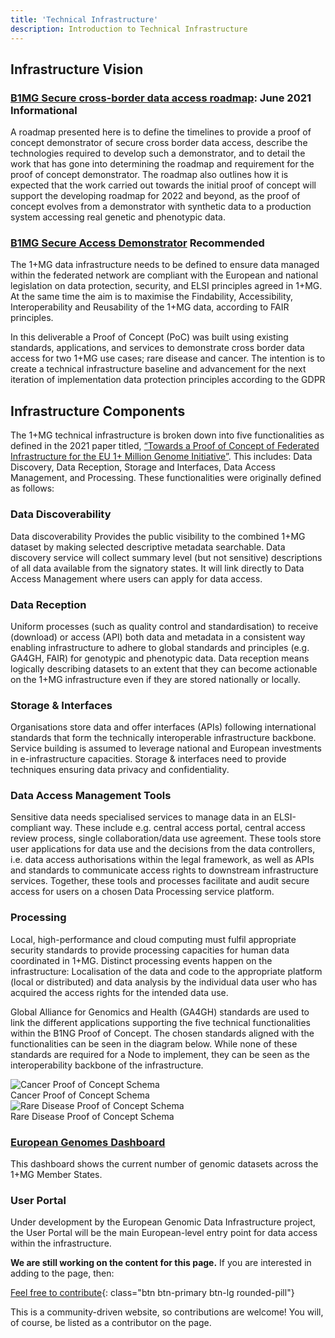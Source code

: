 ```yaml
---
title: 'Technical Infrastructure'
description: Introduction to Technical Infrastructure
---
```



## Infrastructure Vision

### [B1MG Secure cross-border data access roadmap](https://zenodo.org/record/5018526#.YXGlNNbMKdY): June 2021 <span class="badge badge-primary">Informational<i class="fa-sharp fa-solid fa-circle-info"></i></span>

A  roadmap presented here is to define the timelines to provide a proof of concept demonstrator of secure cross border data access, describe the technologies required to develop such a demonstrator, and to detail the work that has gone into determining the roadmap and requirement for the proof of concept demonstrator. The roadmap also outlines how it is expected that the work carried out towards the initial proof of concept will support the developing roadmap for 2022 and beyond, as the proof of concept evolves from a demonstrator with synthetic data to a production system accessing real genetic and phenotypic data.

### [B1MG Secure Access Demonstrator](https://zenodo.org/record/7590822) <span class="badge badge-dark">Recommended<i class="fa-solid fa-thumbs-up"></i></span>

The 1+MG data infrastructure needs to be defined to ensure data managed within the federated network are compliant with the European and national legislation on data protection, security, and ELSI principles agreed in 1+MG. At the same time the aim is to maximise the Findability, Accessibility, Interoperability and Reusability of the 1+MG data, according to FAIR principles. 

In this deliverable a Proof of Concept (PoC) was built using existing standards, applications, and services to demonstrate cross border data access for two 1+MG use cases; rare disease and cancer. The intention is to create a technical infrastructure baseline and advancement for the next iteration of implementation data protection principles according to the GDPR

## Infrastructure Components

The 1+MG technical infrastructure is broken down into five functionalities as defined in the 2021 paper titled, [“Towards a Proof of Concept of Federated Infrastructure for the EU 1+ Million Genome Initiative”](https://zenodo.org/record/6089583).  This includes: Data Discovery, Data Reception, Storage and Interfaces, Data Access Management, and Processing.  These functionalities were originally defined as follows:

### Data Discoverability
Data discoverability Provides the public visibility to the combined 1+MG dataset by making selected descriptive metadata searchable. Data discovery service will collect summary level (but not sensitive) descriptions of all data available from the signatory states. It will link directly to Data Access Management where users can apply for data access.

### Data Reception
Uniform processes (such as quality control and standardisation) to receive (download) or access (API) both data and metadata in a consistent way enabling infrastructure to adhere to global standards and principles (e.g. GA4GH, FAIR) for genotypic and phenotypic data. Data reception means logically describing datasets to an extent that they can become actionable on the 1+MG infrastructure even if they are stored nationally or locally. 

### Storage & Interfaces
Organisations store data and offer interfaces (APIs) following international standards that form the technically interoperable infrastructure backbone. Service building is assumed to leverage national and European investments in e-infrastructure capacities. Storage & interfaces need to provide techniques ensuring data privacy and confidentiality.

### Data Access Management Tools
Sensitive data needs specialised services to manage data in an ELSI-compliant way. These include e.g. central access portal, central access review process, single collaboration/data use agreement. These tools store user applications for data use and the decisions from the data controllers, i.e. data access authorisations within the legal framework, as well as APIs and standards to communicate access rights to downstream infrastructure services. Together, these tools and processes facilitate and audit secure access for users on a chosen Data Processing service platform.

### Processing
Local, high-performance and cloud computing must fulfil appropriate security standards to provide processing capacities for human data coordinated in 1+MG. Distinct processing events happen on the infrastructure: Localisation of the data and code to the appropriate platform (local or distributed) and data analysis by the individual data user who has acquired the access rights for the intended data use. 


Global Alliance for Genomics and Health (GA4GH) standards are used to link the different applications supporting the five technical functionalities within the B1NG Proof of Concept.  The chosen standards aligned with the functionalities can be seen in the diagram below.  While none of these standards are required for a Node to implement, they can be seen as the interoperability backbone of the infrastructure.

<img src="{{ 'assets/img/data-infrastructure.png' | relative_url }}" class="m-2" style="max-width: 100%; max-height: 100%; vertical-align: middle" alt="Cancer Proof of Concept Schema" />

<figcaption class="text-center">Cancer Proof of Concept Schema</figcaption>

<img src="{{ 'assets/img/technical-infrastructure-figure2.png' | relative_url }}" class="m-2" style="max-width: 100%; max-height: 100%; vertical-align: middle" alt="Rare Disease Proof of Concept Schema" />

<figcaption class="text-center">Rare Disease Proof of Concept Schema</figcaption>

### [European Genomes Dashboard](https://dashboard.onemilliongenomes.eu/)
This dashboard shows the current number of genomic datasets across the 1+MG Member States.

### User Portal
Under development by the European Genomic Data Infrastructure project, the User Portal will be the main European-level entry point for data access within the infrastructure.



**We are still working on the content for this page.** If you are interested in adding to the page, then:

[Feel free to contribute](how_to_contribute){: class="btn btn-primary btn-lg rounded-pill"}

This is a community-driven website, so contributions are welcome! You will, of course, be listed as a contributor on the page.



